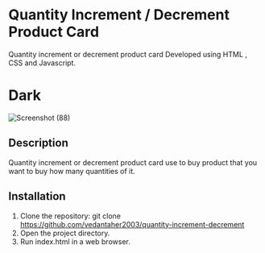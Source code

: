 # Quantity Increment / Decrement Product Card

Quantity increment or decrement product card Developed using HTML , CSS and Javascript.


# Dark
 ![Screenshot (88)](https://github.com/vedantaher2003/quantity-increment-decrement/assets/115220300/b24900ff-2141-495c-bdc7-7e13263450f2)




## Description

Quantity increment or decrement product card use to buy product that you want to buy how many quantities of it.


## Installation

1. Clone the repository: git clone https://github.com/vedantaher2003/quantity-increment-decrement
2. Open the project directory.
3. Run index.html in a web browser.

